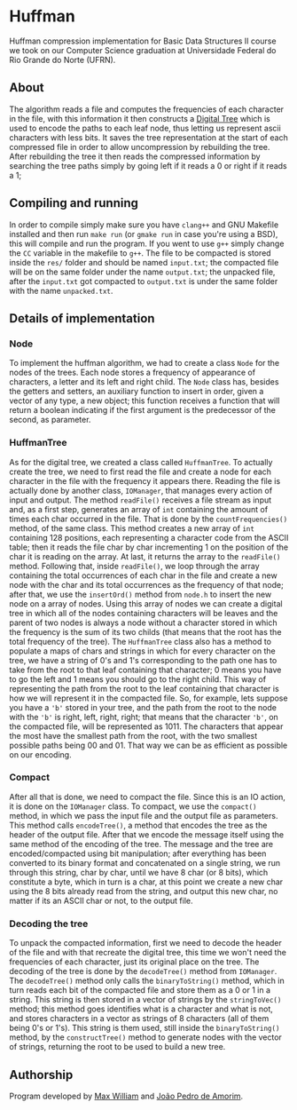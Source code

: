 # Huffman

Huffman compression implementation for Basic Data Structures II course we took on
our Computer Science graduation at  Universidade Federal do Rio Grande do Norte (UFRN).

## About

The algorithm reads a file and computes the frequencies of each character in the
file, with this information it then constructs a [Digital
Tree](https://en.wikipedia.org/wiki/Trie) which is used to encode the paths to
each leaf node, thus letting us represent ascii characters with less bits. It
saves the tree representation at the start of each compressed file in order to
allow uncompression by rebuilding the tree. After rebuilding the tree it then
reads the compressed information by searching the tree paths simply by going
left if it reads a 0 or right if it reads a 1;

## Compiling and running

In order to compile simply make sure you have `clang++` and GNU Makefile
installed and then run `make run` (or `gmake run` in case you're using a BSD),
this will compile and run the program. If you went to use `g++` simply change
the `CC` variable in the makefile to `g++`. The file to be compacted is stored
inside the `res/` folder and should be named `input.txt`; the compacted file
will be on the same folder under the name `output.txt`; the unpacked file, after
the `input.txt` got compacted to `output.txt` is under the same folder with the
name `unpacked.txt`.

## Details of implementation

### Node

To implement the huffman algorithm, we had to create a class `Node` for the
nodes of the trees. Each node stores a frequency of appearance of characters, a
letter and its left and right child. The `Node` class has, besides the getters
and setters, an auxiliary function to insert in order, given a vector of any
type, a new object; this function receives a function that will return a boolean
indicating if the first argument is the predecessor of the second, as parameter.

### HuffmanTree

As for the digital tree, we created a class called `HuffmanTree`. To actually
create the tree, we need to first read the file and create a node for each
character in the file with the frequency it appears there. Reading the file is
actually done by another class, `IOManager`, that manages every action of input
and output. The method `readFile()` receives a file stream as input and, as a
first step, generates an array of `int` containing the amount of times each char
occurred in the file. That is done by the `countFrequencies()` method, of the
same class. This method creates a new array of `int` containing 128 positions,
each representing a character code from the ASCII table; then it reads the file
char by char incrementing 1 on the position of the char it is reading on the
array. At last, it returns the array to the `readFile()` method. Following that,
inside `readFile()`, we loop through the array containing the total occurrences
of each char in the file and create a new node with the char and its total
occurrences as the frequency of that node; after that, we use the `insertOrd()`
method from `node.h` to insert the new node on a array of nodes. Using this
array of nodes we can create a digital tree in which all of the nodes containing
characters will be leaves and the parent of two nodes is always a node without a
character stored in which the frequency is the sum of its two childs (that means
that the root has the total frequency of the tree). The `HuffmanTree` class also
has a method to populate a maps of chars and strings in which for every
character on the tree, we have a string of 0's and 1's corresponding to the path
one has to take from the root to that leaf containing that character; 0 means
you have to go the left and 1 means you should go to the right child. This way
of representing the path from the root to the leaf containing that character is
how we will represent it in the compacted file. So, for example, lets suppose
you have a `'b'` stored in your tree, and the path from the root to the node
with the `'b'` is right, left, right, right; that means that the character
`'b'`, on the compacted file, will be represented as 1011. The characters that
appear the most have the smallest path from the root, with the two smallest
possible paths being 00 and 01. That way we can be as efficient as possible on
our encoding.

### Compact

After all that is done, we need to compact the file. Since this is an IO action,
it is done on the `IOManager` class. To compact, we use the `compact()` method,
in which we pass the input file and the output file as parameters. This method
calls `encodeTree()`, a method that encodes the tree as the header of the output
file. After that we encode the message itself using the same method of the
encoding of the tree. The message and the tree are encoded/compacted using bit
manipulation; after everything has been converted to its binary format and
concatenated on a single string, we run through this string, char by char, until
we have 8 char (or 8 bits), which constitute a byte, which in turn is a char, at
this point we create a new char using the 8 bits already read from the string,
and output this new char, no matter if its an ASCII char or not, to the output
file.

### Decoding the tree

To unpack the compacted information, first we need to decode the header of the
file and with that recreate the digital tree, this time we won't need the
frequencies of each character, just its original place on the tree. The decoding
of the tree is done by the `decodeTree()` method from `IOManager`. The
`decodeTree()` method only calls the `binaryToString()` method, which in turn
reads each bit of the compacted file and store them as a 0 or 1 in a string.
This string is then stored in a vector of strings by the `stringToVec()` method;
this method goes identifies what is a character and what is not, and stores
characters in a vector as strings of 8 characters (all of them being 0's or
1's). This string is them used, still inside the `binaryToString()` method, by
the `constructTree()` method to generate nodes with the vector of strings,
returning the root to be used to build a new tree.

## Authorship

Program developed by [Max William](github.com/maxwillf) and [João Pedro de
Amorim](github.com/jpprime).
